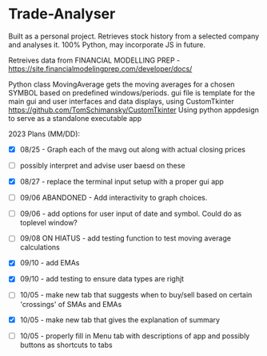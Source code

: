 # Trade-Analyser

Built as a personal project. Retrieves stock history from a selected company and analyses it. 100% Python, may incorporate JS in future. 

Retreives data from FINANCIAL MODELLING PREP -
    https://site.financialmodelingprep.com/developer/docs/

Python class MovingAverage gets the moving averages for a chosen SYMBOL based on predefined windows/periods. gui file is template for the main gui and user interfaces and data displays, using CustomTkinter https://github.com/TomSchimansky/CustomTkinter
    Using python appdesign to serve as a standalone executable app


2023 Plans (MM/DD): 


- [x] 08/25 - Graph each of the mavg out along with actual closing prices
- [ ] possibly interpret and advise user baesd on these

- [x] 08/27 - replace the terminal input setup with a proper gui app

- [ ] 09/06 ABANDONED - Add interactivity to graph choices. 

- [ ] 09/06 - add options for user input of date and symbol. Could do as toplevel window? 

- [ ] 09/08 ON HIATUS - add testing function to test moving average calculations

- [x] 09/10 - add EMAs

- [x] 09/10 - add testing to ensure data types are righjt

- [ ] 10/05 - make new tab that suggests when to buy/sell based on certain 'crossings' of SMAs and EMAs

- [x] 10/05 - make new tab that gives the explanation of summary 

- [ ] 10/05 - properly fill in Menu tab with descriptions of app and possibly buttons as shortcuts to tabs



